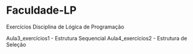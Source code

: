 # Faculdade-LP
 Exercícios Disciplina de Lógica de Programação
 
 Aula3_exercícios1 - Estrutura Sequencial
 Aula4_exercícios2 - Estrutura de Seleção
